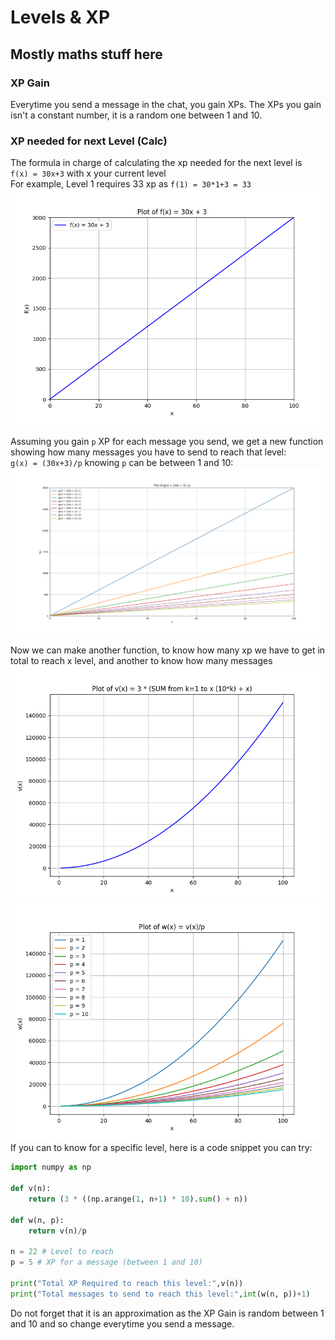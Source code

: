 # Levels & XP
## Mostly maths stuff here

### XP Gain
Everytime you send a message in the chat, you gain XPs.
The XPs you gain isn't a constant number, it is a random one between 1 and 10.

### XP needed for next Level (Calc)
The formula in charge of calculating the xp needed for the next level is  
`f(x) = 30x+3` with x your current level  
For example, Level 1 requires 33 xp as `f(1) = 30*1+3 = 33`
![Levels & XP Formula](assets/level_xp_formula.png)

Assuming you gain `p` XP for each message you send, we get a new function showing how many messages you have to send to reach that level:  
`g(x) = (30x+3)/p` knowing `p` can be between 1 and 10:
![Total messages to send for each levels](assets/message_eachlevel_xp_formula.png)  

Now we can make another function, to know how many xp we have to get in total to reach x level, and another to know how many messages  
![Total XP to get for x level](assets/total_level_xp_formula.png)  
![Total Messages to reach x level](assets/total_message_level_xp_formula.png)  
If you can to know for a specific level, here is a code snippet you can try:  
```py
import numpy as np

def v(n):
    return (3 * ((np.arange(1, n+1) * 10).sum() + n))

def w(n, p):
    return v(n)/p

n = 22 # Level to reach
p = 5 # XP for a message (between 1 and 10)

print("Total XP Required to reach this level:",v(n))
print("Total messages to send to reach this level:",int(w(n, p))+1)
```  
Do not forget that it is an approximation as the XP Gain is random between 1 and 10 and so change everytime you send a message.

